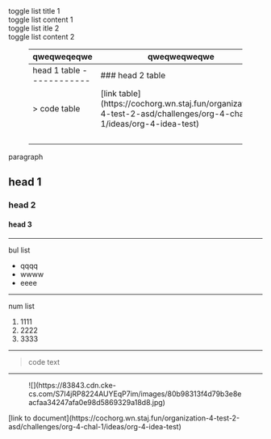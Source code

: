 <div class="toggle-list toggle-list-default"><div class="toggle-list__title">toggle list title 1</div><div class="toggle-list__content"><div class="toggle-list__wrapper">toggle list content 1

<div class="toggle-list toggle-list-default"><div class="toggle-list__title">toggle list itle 2</div><div class="toggle-list__content"><div class="toggle-list__wrapper">toggle list content 2

</div></div></div></div></div></div><figure class="table"><table><thead><tr><th>qweqweqeqwe</th><th>qweqweqweqwe</th><th>qweqweqweqwe</th><th>qweqeqweqwe</th></tr></thead><tbody><tr><td>head 1 table
------------

</td><td>### head 2 table

</td><td>#### head 3 table

</td><td>**paragraph**</td></tr><tr><td>> code table

</td><td>[link table](https://cochorg.wn.staj.fun/organization-4-test-2-asd/challenges/org-4-chal-1/ideas/org-4-idea-test)</td><td><figure class="image">![](https://83843.cdn.cke-cs.com/S7I4jRP8224AUYEqP7im/images/492785279d071c549dd6078017593e1d9be989bfd91d19ab.jpg)</figure></td><td>*paragraph*</td></tr><tr><td> </td><td> </td><td>qweqweqwe</td><td></td></tr></tbody></table>

</figure>paragraph

head 1
------

### head 2

#### head 3

- - - - - -

bul list

- qqqq
- wwww
- eeee

- - - - - -

num list

1. 1111
2. 2222
3. 3333

- - - - - -

> code text

- - - - - -

<figure class="image">![](https://83843.cdn.cke-cs.com/S7I4jRP8224AUYEqP7im/images/80b98313f4d79b3e8eacfaa34247afa0e98d5869329a18d8.jpg)</figure>[link to document](https://cochorg.wn.staj.fun/organization-4-test-2-asd/challenges/org-4-chal-1/ideas/org-4-idea-test)